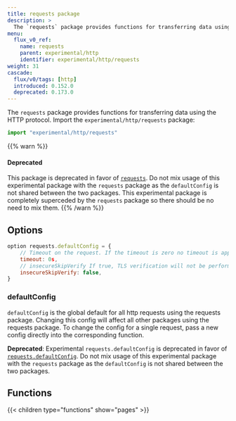 ```yaml
---
title: requests package
description: >
  The `requests` package provides functions for transferring data using the HTTP protocol.
menu:
  flux_v0_ref:
    name: requests 
    parent: experimental/http
    identifier: experimental/http/requests
weight: 31
cascade:
  flux/v0/tags: [http]
  introduced: 0.152.0
  deprecated: 0.173.0
---
```


<!------------------------------------------------------------------------------

IMPORTANT: This page was generated from comments in the Flux source code. Any
edits made directly to this page will be overwritten the next time the
documentation is generated. 

To make updates to this documentation, update the comments above the package
declaration in the Flux source code:

https://github.com/influxdata/flux/blob/master/stdlib/experimental/http/requests/requests.flux

Contributing to Flux: https://github.com/influxdata/flux#contributing
Fluxdoc syntax: https://github.com/influxdata/flux/blob/master/docs/fluxdoc.md

------------------------------------------------------------------------------->

The `requests` package provides functions for transferring data using the HTTP protocol.
Import the `experimental/http/requests` package:

```js
import "experimental/http/requests"
```

{{% warn %}}
#### Deprecated
This package is deprecated in favor of [`requests`](/flux/v0/stdlib/http/requests/).
Do not mix usage of this experimental package with the `requests` package as the `defaultConfig` is not shared between the two packages.
This experimental package is completely superceded by the `requests` package so there should be no need to mix them.
{{% /warn %}}

## Options

```js
option requests.defaultConfig = {
    // Timeout on the request. If the timeout is zero no timeout is applied
    timeout: 0s,
    // insecureSkipVerify If true, TLS verification will not be performed. This is insecure.
    insecureSkipVerify: false,
}
```
 
### defaultConfig

`defaultConfig` is the global default for all http requests using the requests package.
Changing this config will affect all other packages using the requests package.
To change the config for a single request, pass a new config directly into the corresponding function.

**Deprecated**: Experimental `requests.defaultConfig` is deprecated in favor of
[`requests.defaultConfig`](/flux/v0/stdlib/http/requests/#options).
Do not mix usage of this experimental package with the `requests` package as the `defaultConfig` is not shared between the two packages.


## Functions

{{< children type="functions" show="pages" >}}
